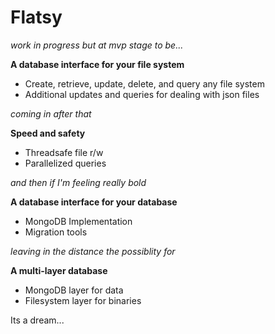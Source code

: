 # Flatsy
*work in progress but at mvp stage to be...*

**A database interface for your file system**

 - Create, retrieve, update, delete, and query any file system
 - Additional updates and queries for dealing with json files

*coming in after that*

**Speed and safety**

 - Threadsafe file r/w
 - Parallelized queries

*and then if I'm feeling really bold*

**A database interface for your database**

 - MongoDB Implementation
 - Migration tools

*leaving in the distance the possiblity for*

**A multi-layer database**

 - MongoDB layer for data
 - Filesystem layer for binaries

Its a dream...



